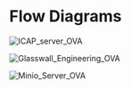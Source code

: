 # Flow Diagrams


![ICAP_server_OVA](https://user-images.githubusercontent.com/8102313/99725247-de36f680-2ac5-11eb-8713-4616d1c7cdce.png)


![Glasswall_Engineering_OVA](https://user-images.githubusercontent.com/8102313/99830752-337b1280-2b6f-11eb-9722-3f0af184e538.png)

![Minio_Server_OVA](https://user-images.githubusercontent.com/8102313/99834657-91f6bf80-2b74-11eb-9fbe-a80b495c1972.png)



